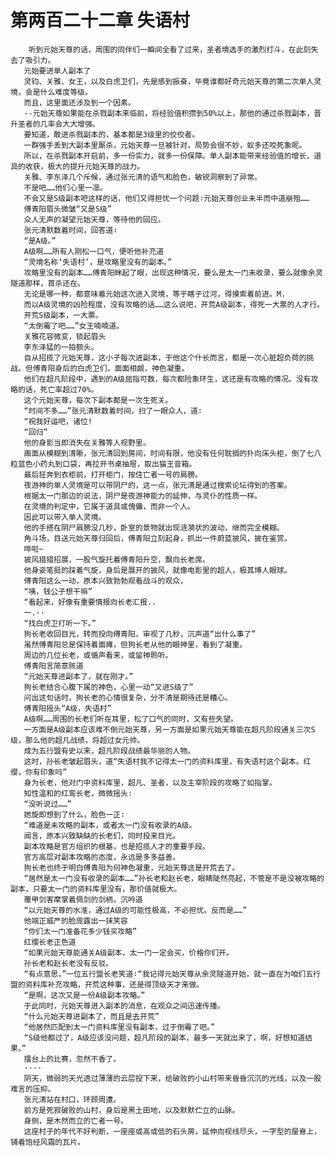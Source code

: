 # 第两百二十二章 失语村
        听到元始天尊的话，周围的同伴们一瞬间全看了过来，圣者境选手的激烈打斗，在此刻失去了吸引力。
       元始要进单人副本了
       灵钧、关雅、女王，以及白虎卫们，先是感到振奋，毕竟谁都好奇元始天尊的第二次单人灵境，会是什么难度等级。
       而且，这里面还涉及到一个因素。
       --元始天尊如果能在杀戮副本来临前，将经验值积攒到50%以上，那他的通过杀戮副本，晋升圣者的几率会大大增强。
       要知道，敢进杀戮副本的，基本都是3级里的佼佼者。
       一群强手丢到大副本里厮杀，元始天尊一旦被针对，局势会很不妙，蚁多还咬死象呢。
       所以，在杀戮副本开启前，多一份实力，就多一份保障。单人副本能带来经验值的增长，道具的收获，极大的提升元始天尊的战力。
       关雅、李东泽几个斥候，通过张元清的语气和脸色，敏锐洞察到了异常。
       不是吧……他们心里一凛。
       不会又是S级副本吧这样的话，他们又得担忧一个问题∶元始天尊创业未半而中道崩殂……
       傅青阳眉头微皱“又是S级”
       众人无声的凝望元始天尊，等待他的回应。
       张元清默数着时间，回答道∶
       “是A级。”
       A级啊……所有人刚松一口气，便听他补充道
       “灵境名称‘失语村’，是攻略里没有的副本。”
       攻略里没有的副本……傅青阳眯起了眼，出现这种情况，要么是太一门未收录，要么就像余灵隧道那样，首杀还在。
       无论是哪一种，都意味着元始这次进入灵境，等于瞎子过河，得摸索着前进。Μ.
       而以A级灵境的凶险程度，没有攻略的话……这么说吧，开荒A级副本，得死一大票的人才行。
       开荒S级副本，一大票。
       “太倒霉了吧……”女王喃喃道。
       关雅花容微变，锁起眉头
       李东泽猛的一拍额头。
       自从招揽了元始天尊，这小子每次进副本，于他这个什长而言，都是一次心脏超负荷的挑战。但傅青阳身后的白虎卫们，面面相觑，神色凝重。
       他们在超凡阶段中，遇到的A级屈指可数，每次都险象环生，这还是有攻略的情况。没有攻略的话，死亡率超过70%。
       这个元始天尊，每次下副本都是一次生死关。
       “时间不多……”张元清默数着时间，扫了一眼众人，道∶
       “祝我好运吧，诸位!
       “回归”
       他的身影当即消失在关雅等人视野里。
       画面从模糊到清晰，张元清回到房间，时间有限，他没有任何耽搁的扑向床头柜，倒了七八粒蓝色小药丸到口袋，再拉开书桌抽屉，取出猫王音箱。
       最后狂奔到衣柜前，打开柜门，按住亡者一号的肩膀。
       夜游神的单人灵境是可以带阴尸的，这一点，张元清是通过搜索论坛得到的答案。
       根据太一门那边的说法，阴尸是夜游神能力的延伸，与灵仆的性质一样。
       在灵境的判定中，它属于道具或傀儡，而非一个人。
       因此可以带入单人灵境。
       他的手搭在阴尸肩膀没几秒，卧室的景物就出现涟漪状的波动，继而完全模糊。
       角斗场，目送元始天尊归回后，傅青阳立刻起身，抓出一件蔚蓝披风，披在鉴赏。
       哗啦~
       披风猎猎招展，一股气旋托着傅青阳升空，飘向长老席。
       他身姿笔挺的踩着气旋，身后是展开的披风，就像电影里的超人，极其博人眼球。
       傅青阳这么一动，原本兴致勃勃观看战斗的观众，
       “咦，钱公子想干嘛”
       “看起来，好像有重要情报向长老汇报..
       一.··
       “找白虎卫打听一下。”
       狗长老收回目光，转而投向傅青阳，审视了几秒，沉声道“出什么事了”
       虽然傅青阳总是保持着面瘫，但狗长老从他的眼神里，看到了凝重。
       周边的几位长老，或循声看来，或留神聆听。
       傅青阳言简意赅道
       “元始天尊进副本了，就在刚才。”
       狗长老结合心腹下属的神色，心里一动“又进S级了”
       问出这句话时，狗长老的心情很复杂，分不清是期待还是糟心。
       傅青阳摇头“A级，失语村”
       A级啊……周围的长老们听在耳里，松了口气的同时，又有些失望。
       一方面是A级副本应该难不倒元始天尊，另一方面是如果元始天尊能在超凡阶段通关三次S级，那么他的超凡战绩，将超过女元帅。
       成为五行盟有史以来，超凡阶段战绩最华丽的人物。
       这时，孙长老皱起眉头，道“失语村我不记得太一门的资料库里，有失语村这个副本。红缨，你有印象吗”
       身为长老，他对门中资料库里，超凡、圣者，以及主宰阶段的攻略了如指掌。
       知性温和的红鸾长老，微微摇头∶
       “没听说过……”
       她旋即想到了什么，脸色一正∶
       “难道是未攻略的副本，或者太一门没有收录的A级。
       闻言，原本兴致缺缺的长老们，同时投来目光。
       副本攻略是官方组织的根基，也是招揽人才的重要手段。
       官方高层对副本攻略的态度，永远是多多益善。
       狗长老也终于明白傅青阳为何神色凝重，元始天尊这是开荒去了。
       “居然是太一门没有收录的副本……”孙长老和赵长老，眼睛陡然亮起，不管是不是没被攻略的副本，只要太一门的资料库里没有，那价值就极大。
       覆甲剑客摩掌着佩剑的剑柄，沉吟道
       “以元始天尊的水准，通过A级的可能性极高，不必担忧。反而是……”
       他端正威严的脸庞露出一抹笑容
       “你们太一门准备花多少钱买攻略”
       红缨长老正色道
       “如果元始天尊能通关A级副本，太一门一定会买，价格你们开。
       孙长老和赵长老没有反驳。
       “有点意思，”一位五行盟长老笑道∶“我记得元始天尊从余灵隧道开始，就一直在为咱们五行盟的资料库补充攻略，开荒这种事，还是得顶级天才来做。
       “是啊，这次又是一份A级副本攻略。”
       于此同时，元始天尊进入副本的消息，在观众之间迅速传播。
       “什么元始天尊进副本了，而且是去开荒”
       “他居然匹配到太一门资料库里没有副本，过于倒霉了吧。”
       “S级他都过了，A级应该没问题，超凡阶段的副本，最多一天就出来了，啊，好想知道结果。”
       擂台上的比赛，忽然不香了。
       ····
       阴天，微弱的天光透过薄薄的云层投下来，给破败的小山村带来昏昏沉沉的光线，以及一股难言的压抑。
       张元清站在村口，环顾周遭。
       前方是死寂破败的山村，身后是黑土田地，以及默默伫立的山脉。
       身侧，是木然而立的亡者一号。
       这座村子的年代不好判断，一座座或高或低的石头房，延伸向视线尽头，一字型的屋脊上，铺着饱经风霜的瓦片。